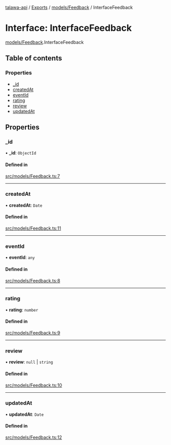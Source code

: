 [talawa-api](../README.md) / [Exports](../modules.md) / [models/Feedback](../modules/models_Feedback.md) / InterfaceFeedback

# Interface: InterfaceFeedback

[models/Feedback](../modules/models_Feedback.md).InterfaceFeedback

## Table of contents

### Properties

- [\_id](models_Feedback.InterfaceFeedback.md#_id)
- [createdAt](models_Feedback.InterfaceFeedback.md#createdat)
- [eventId](models_Feedback.InterfaceFeedback.md#eventid)
- [rating](models_Feedback.InterfaceFeedback.md#rating)
- [review](models_Feedback.InterfaceFeedback.md#review)
- [updatedAt](models_Feedback.InterfaceFeedback.md#updatedat)

## Properties

### \_id

• **\_id**: `ObjectId`

#### Defined in

[src/models/Feedback.ts:7](https://github.com/adi790uu/talawa-api/blob/b1ec05b/src/models/Feedback.ts#L7)

___

### createdAt

• **createdAt**: `Date`

#### Defined in

[src/models/Feedback.ts:11](https://github.com/adi790uu/talawa-api/blob/b1ec05b/src/models/Feedback.ts#L11)

___

### eventId

• **eventId**: `any`

#### Defined in

[src/models/Feedback.ts:8](https://github.com/adi790uu/talawa-api/blob/b1ec05b/src/models/Feedback.ts#L8)

___

### rating

• **rating**: `number`

#### Defined in

[src/models/Feedback.ts:9](https://github.com/adi790uu/talawa-api/blob/b1ec05b/src/models/Feedback.ts#L9)

___

### review

• **review**: ``null`` \| `string`

#### Defined in

[src/models/Feedback.ts:10](https://github.com/adi790uu/talawa-api/blob/b1ec05b/src/models/Feedback.ts#L10)

___

### updatedAt

• **updatedAt**: `Date`

#### Defined in

[src/models/Feedback.ts:12](https://github.com/adi790uu/talawa-api/blob/b1ec05b/src/models/Feedback.ts#L12)
